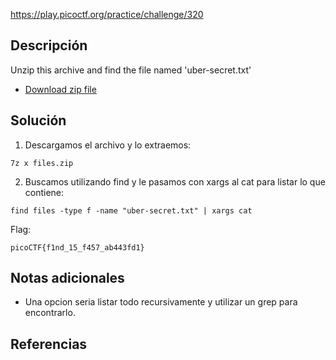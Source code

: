 https://play.picoctf.org/practice/challenge/320
## Descripción
Unzip this archive and find the file named 'uber-secret.txt'

- [Download zip file](https://artifacts.picoctf.net/c/501/files.zip)
## Solución
1. Descargamos el archivo y lo extraemos:
```
7z x files.zip
```
2. Buscamos utilizando find y le pasamos con xargs al cat para listar lo que contiene:
```
find files -type f -name "uber-secret.txt" | xargs cat
```
Flag:
```
picoCTF{f1nd_15_f457_ab443fd1}
```
## Notas adicionales
* Una opcion seria listar todo recursivamente y utilizar un grep para encontrarlo.
## Referencias

